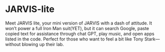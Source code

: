 # JARVIS-lite
Meet JARVIS lite, your mini version of JARVIS with a dash of attitude. It won’t power a full Iron Man suit(YET), but it can search Google, paste copied text for assistance through chat GPT, play music, and open apps listed in the code. Perfect for those who want to feel a bit like Tony Stark—without blowing up their lab.

